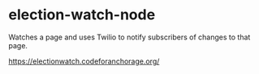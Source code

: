 # election-watch-node

Watches a page and uses Twilio to notify subscribers of changes to that page.

https://electionwatch.codeforanchorage.org/
